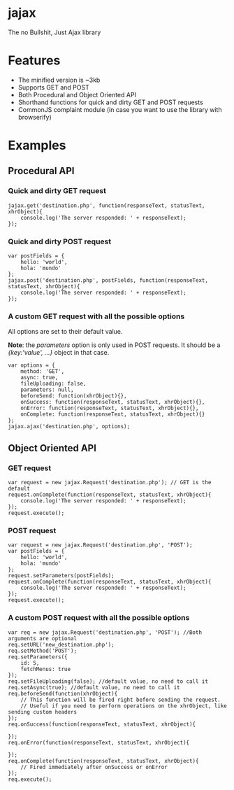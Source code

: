 # jajax

The no Bullshit, Just Ajax library

# Features

* The minified version is ~3kb
* Supports GET and POST
* Both Procedural and Object Oriented API
* Shorthand functions for quick and dirty GET and POST requests
* CommonJS complaint module (in case you want to use the library with browserify)

# Examples

## Procedural API

### Quick and dirty GET request

    jajax.get('destination.php', function(responseText, statusText, xhrObject){
        console.log('The server responded: ' + responseText);
    });

### Quick and dirty POST request

    var postFields = {
        hello: 'world',
        hola: 'mundo'
    };
    jajax.post('destination.php', postFields, function(responseText, statusText, xhrObject){
        console.log('The server responded: ' + responseText);
    });

### A custom GET request with all the possible options

All options are set to their default value.

**Note**: the *parameters* option is only used in POST requests. It should be a *{key:'value', ...}* object in that case.

    var options = {
        method: 'GET',
        async: true,
        fileUploading: false,
        parameters: null,
        beforeSend: function(xhrObject){},
        onSuccess: function(responseText, statusText, xhrObject){},
        onError: function(responseText, statusText, xhrObject){},
        onComplete: function(responseText, statusText, xhrObject){}
    };
    jajax.ajax('destination.php', options);

## Object Oriented API

### GET request

    var request = new jajax.Request('destination.php'); // GET is the default
    request.onComplete(function(responseText, statusText, xhrObject){
        console.log('The server responded: ' + responseText);
    });
    request.execute();

### POST request

    var request = new jajax.Request('destination.php', 'POST');
    var postFields = {
        hello: 'world',
        hola: 'mundo'
    };
    request.setParameters(postFields);
    request.onComplete(function(responseText, statusText, xhrObject){
        console.log('The server responded: ' + responseText);
    });
    request.execute();

### A custom POST request with all the possible options

    var req = new jajax.Request('destination.php', 'POST'); //Both arguments are optional
    req.setURL('new_destination.php');
    req.setMethod('POST');
    req.setParameters({
        id: 5,
        fetchMenus: true
    });
    req.setFileUploading(false); //default value, no need to call it
    req.setAsync(true); //default value, no need to call it
    req.beforeSend(function(xhrObject){
        // This function will be fired right before sending the request.
        // Useful if you need to perform operations on the xhrObject, like sending custom headers
    });
    req.onSuccess(function(responseText, statusText, xhrObject){

    });
    req.onError(function(responseText, statusText, xhrObject){

    });
    req.onComplete(function(responseText, statusText, xhrObject){
        // Fired immediately after onSuccess or onError
    });
    req.execute();